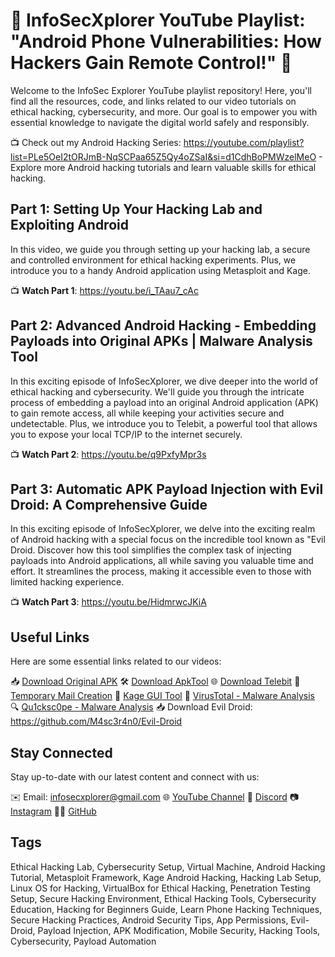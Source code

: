 # 🚀 InfoSecXplorer YouTube Playlist: "Android Phone Vulnerabilities: How Hackers Gain Remote Control!" 🚀

Welcome to the InfoSec Explorer YouTube playlist repository! Here, you'll find all the resources, code, and links related to our video tutorials on ethical hacking, cybersecurity, and more. Our goal is to empower you with essential knowledge to navigate the digital world safely and responsibly.

📺 Check out my Android Hacking Series: https://youtube.com/playlist?list=PLe5OeI2tORJmB-NqSCPaa65Z5Qy4oZSaI&si=d1CdhBoPMWzelMeO - Explore more Android hacking tutorials and learn valuable skills for ethical hacking.

## Part 1: Setting Up Your Hacking Lab and Exploiting Android

In this video, we guide you through setting up your hacking lab, a secure and controlled environment for ethical hacking experiments. Plus, we introduce you to a handy Android application using Metasploit and Kage.

📺 **Watch Part 1**: https://youtu.be/i_TAau7_cAc

## Part 2: Advanced Android Hacking - Embedding Payloads into Original APKs | Malware Analysis Tool

In this exciting episode of InfoSecXplorer, we dive deeper into the world of ethical hacking and cybersecurity. We'll guide you through the intricate process of embedding a payload into an original Android application (APK) to gain remote access, all while keeping your activities secure and undetectable. Plus, we introduce you to Telebit, a powerful tool that allows you to expose your local TCP/IP to the internet securely.

📺 **Watch Part 2**: https://youtu.be/q9PxfyMpr3s

## Part 3: Automatic APK Payload Injection with Evil Droid: A Comprehensive Guide

In this exciting episode of InfoSecXplorer, we delve into the exciting realm of Android hacking with a special focus on the incredible tool known as "Evil Droid. Discover how this tool simplifies the complex task of injecting payloads into Android applications, all while saving you valuable time and effort. It streamlines the process, making it accessible even to those with limited hacking experience.

📺 **Watch Part 3**: https://youtu.be/HidmrwcJKiA

## Useful Links

Here are some essential links related to our videos:

📥 [Download Original APK](https://flappy-bird.en.download.it/android)
🛠️ [Download ApkTool](https://apktool.org/docs/install)
🌐 [Download Telebit](https://telebit.cloud/)
📧 [Temporary Mail Creation](https://temp-mail.org/en/)
🔧 [Kage GUI Tool](https://github.com/Zerx0r/Kage)
🦠 [VirusTotal - Malware Analysis](https://www.virustotal.com/gui/home/upload)
🔍 [Qu1cksc0pe - Malware Analysis](https://github.com/CYB3RMX/Qu1cksc0pe)
📥 Download Evil Droid: https://github.com/M4sc3r4n0/Evil-Droid

## Stay Connected

Stay up-to-date with our latest content and connect with us:

✉️ Email: infosecxplorer@gmail.com
🌐 [YouTube Channel](https://www.youtube.com/@InfoSecXplorer)
💬 [Discord](https://discord.gg/4xB4PebCTJ)
📷 [Instagram](https://www.instagram.com/infosecxplorer)
👨‍💻 [GitHub](https://github.com/InfoSecXplorer)

## Tags

Ethical Hacking Lab, Cybersecurity Setup, Virtual Machine, Android Hacking Tutorial, Metasploit Framework, Kage Android Hacking, Hacking Lab Setup, Linux OS for Hacking, VirtualBox for Ethical Hacking, Penetration Testing Setup, Secure Hacking Environment, Ethical Hacking Tools, Cybersecurity Education, Hacking for Beginners Guide, Learn Phone Hacking Techniques, Secure Hacking Practices, Android Security Tips, App Permissions, Evil-Droid, Payload Injection, APK Modification, Mobile Security, Hacking Tools, Cybersecurity, Payload Automation
